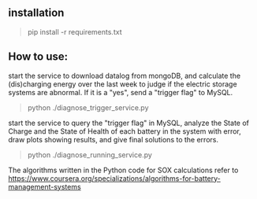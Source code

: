 ## installation
> pip install -r requirements.txt



## How to use:
start the service to download datalog from mongoDB, and calculate the (dis)charging energy over the last week to judge if the electric storage systems are abnormal. If it is a "yes", send a "trigger flag" to MySQL.

> python ./diagnose_trigger_service.py

start the service to query the "trigger flag" in MySQL, analyze the State of Charge and the State of Health of each battery in the system with error, draw plots showing results, and give final solutions to the errors.

> python ./diagnose_running_service.py

The algorithms written in the Python code for SOX calculations refer to https://www.coursera.org/specializations/algorithms-for-battery-management-systems 

